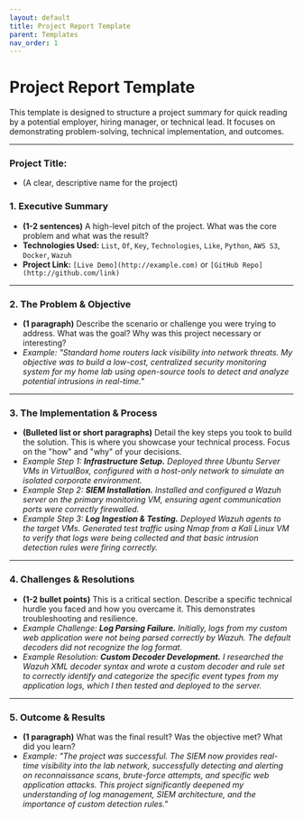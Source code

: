 ```yaml
---
layout: default
title: Project Report Template
parent: Templates
nav_order: 1
---
```


# Project Report Template

This template is designed to structure a project summary for quick reading by a potential employer, hiring manager, or technical lead. It focuses on demonstrating problem-solving, technical implementation, and outcomes.

---

### **Project Title:**
*   (A clear, descriptive name for the project)

### **1. Executive Summary**
*   **(1-2 sentences)** A high-level pitch of the project. What was the core problem and what was the result?
*   **Technologies Used:** `List`, `Of`, `Key`, `Technologies`, `Like`, `Python`, `AWS S3`, `Docker`, `Wazuh`
*   **Project Link:** `[Live Demo](http://example.com)` or `[GitHub Repo](http://github.com/link)`

---

### **2. The Problem & Objective**
*   **(1 paragraph)** Describe the scenario or challenge you were trying to address. What was the goal? Why was this project necessary or interesting?
*   *Example: "Standard home routers lack visibility into network threats. My objective was to build a low-cost, centralized security monitoring system for my home lab using open-source tools to detect and analyze potential intrusions in real-time."*

---

### **3. The Implementation & Process**
*   **(Bulleted list or short paragraphs)** Detail the key steps you took to build the solution. This is where you showcase your technical process. Focus on the "how" and "why" of your decisions.
*   *Example Step 1: **Infrastructure Setup.** Deployed three Ubuntu Server VMs in VirtualBox, configured with a host-only network to simulate an isolated corporate environment.*
*   *Example Step 2: **SIEM Installation.** Installed and configured a Wazuh server on the primary monitoring VM, ensuring agent communication ports were correctly firewalled.*
*   *Example Step 3: **Log Ingestion & Testing.** Deployed Wazuh agents to the target VMs. Generated test traffic using Nmap from a Kali Linux VM to verify that logs were being collected and that basic intrusion detection rules were firing correctly.*

---

### **4. Challenges & Resolutions**
*   **(1-2 bullet points)** This is a critical section. Describe a specific technical hurdle you faced and how you overcame it. This demonstrates troubleshooting and resilience.
*   *Example Challenge: **Log Parsing Failure.** Initially, logs from my custom web application were not being parsed correctly by Wazuh. The default decoders did not recognize the log format.*
*   *Example Resolution: **Custom Decoder Development.** I researched the Wazuh XML decoder syntax and wrote a custom decoder and rule set to correctly identify and categorize the specific event types from my application logs, which I then tested and deployed to the server.*

---

### **5. Outcome & Results**
*   **(1 paragraph)** What was the final result? Was the objective met? What did you learn?
*   *Example: "The project was successful. The SIEM now provides real-time visibility into the lab network, successfully detecting and alerting on reconnaissance scans, brute-force attempts, and specific web application attacks. This project significantly deepened my understanding of log management, SIEM architecture, and the importance of custom detection rules."*
